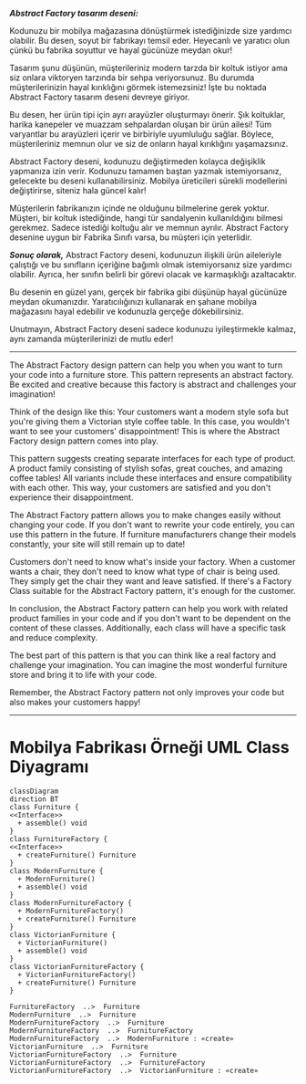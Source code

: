 ***Abstract Factory tasarım deseni:*** 

Kodunuzu bir mobilya mağazasına dönüştürmek istediğinizde size yardımcı olabilir. Bu desen, soyut bir fabrikayı temsil eder. Heyecanlı ve yaratıcı olun çünkü bu fabrika soyuttur ve hayal gücünüze meydan okur!

Tasarım şunu düşünün, müşterileriniz modern tarzda bir koltuk istiyor ama siz onlara viktoryen tarzında bir sehpa veriyorsunuz. Bu durumda müşterilerinizin hayal kırıklığını görmek istemezsiniz! İşte bu noktada Abstract Factory tasarım deseni devreye giriyor.

Bu desen, her ürün tipi için ayrı arayüzler oluşturmayı önerir. Şık koltuklar, harika kanepeler ve muazzam sehpalardan oluşan bir ürün ailesi! Tüm varyantlar bu arayüzleri içerir ve birbiriyle uyumluluğu sağlar. Böylece, müşterileriniz memnun olur ve siz de onların hayal kırıklığını yaşamazsınız.

Abstract Factory deseni, kodunuzu değiştirmeden kolayca değişiklik yapmanıza izin verir. Kodunuzu tamamen baştan yazmak istemiyorsanız, gelecekte bu deseni kullanabilirsiniz. Mobilya üreticileri sürekli modellerini değiştirirse, siteniz hala güncel kalır!

Müşterilerin fabrikanızın içinde ne olduğunu bilmelerine gerek yoktur. Müşteri, bir koltuk istediğinde, hangi tür sandalyenin kullanıldığını bilmesi gerekmez. Sadece istediği koltuğu alır ve memnun ayrılır. Abstract Factory desenine uygun bir Fabrika Sınıfı varsa, bu müşteri için yeterlidir.

***Sonuç olarak,*** Abstract Factory deseni, kodunuzun ilişkili ürün aileleriyle çalıştığı ve bu sınıfların içeriğine bağımlı olmak istemiyorsanız size yardımcı olabilir. Ayrıca, her sınıfın belirli bir görevi olacak ve karmaşıklığı azaltacaktır.

Bu desenin en güzel yanı, gerçek bir fabrika gibi düşünüp hayal gücünüze meydan okumanızdır. Yaratıcılığınızı kullanarak en şahane mobilya mağazasını hayal edebilir ve kodunuzla gerçeğe dökebilirsiniz.

Unutmayın, Abstract Factory deseni sadece kodunuzu iyileştirmekle kalmaz, aynı zamanda müşterilerinizi de mutlu eder!

---

The Abstract Factory design pattern can help you when you want to turn your code into a furniture store. This pattern represents an abstract factory. Be excited and creative because this factory is abstract and challenges your imagination!

Think of the design like this: Your customers want a modern style sofa but you're giving them a Victorian style coffee table. In this case, you wouldn't want to see your customers' disappointment! This is where the Abstract Factory design pattern comes into play.

This pattern suggests creating separate interfaces for each type of product. A product family consisting of stylish sofas, great couches, and amazing coffee tables! All variants include these interfaces and ensure compatibility with each other. This way, your customers are satisfied and you don't experience their disappointment.

The Abstract Factory pattern allows you to make changes easily without changing your code. If you don't want to rewrite your code entirely, you can use this pattern in the future. If furniture manufacturers change their models constantly, your site will still remain up to date!

Customers don't need to know what's inside your factory. When a customer wants a chair, they don't need to know what type of chair is being used. They simply get the chair they want and leave satisfied. If there's a Factory Class suitable for the Abstract Factory pattern, it's enough for the customer.

In conclusion, the Abstract Factory pattern can help you work with related product families in your code and if you don't want to be dependent on the content of these classes. Additionally, each class will have a specific task and reduce complexity.

The best part of this pattern is that you can think like a real factory and challenge your imagination. You can imagine the most wonderful furniture store and bring it to life with your code.

Remember, the Abstract Factory pattern not only improves your code but also makes your customers happy!

---

# Mobilya Fabrikası Örneği UML Class Diyagramı

```mermaid
classDiagram
direction BT
class Furniture {
<<Interface>>
  + assemble() void
}
class FurnitureFactory {
<<Interface>>
  + createFurniture() Furniture
}
class ModernFurniture {
  + ModernFurniture() 
  + assemble() void
}
class ModernFurnitureFactory {
  + ModernFurnitureFactory() 
  + createFurniture() Furniture
}
class VictorianFurniture {
  + VictorianFurniture() 
  + assemble() void
}
class VictorianFurnitureFactory {
  + VictorianFurnitureFactory() 
  + createFurniture() Furniture
}

FurnitureFactory  ..>  Furniture 
ModernFurniture  ..>  Furniture 
ModernFurnitureFactory  ..>  Furniture 
ModernFurnitureFactory  ..>  FurnitureFactory 
ModernFurnitureFactory  ..>  ModernFurniture : «create»
VictorianFurniture  ..>  Furniture 
VictorianFurnitureFactory  ..>  Furniture 
VictorianFurnitureFactory  ..>  FurnitureFactory 
VictorianFurnitureFactory  ..>  VictorianFurniture : «create»
```